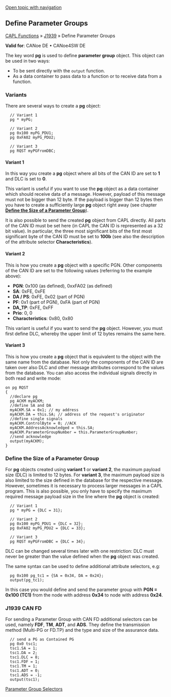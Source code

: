 [Open topic with navigation](../../../../CANoeDEFamily.htm#Topics/CAPLFunctions/J1939/CAPLfunctionsJ1939DefinePG.md)

## Define Parameter Groups

[CAPL Functions](../CAPLfunctions.md) » [J1939](CAPLfunctionsJ1939StartPage.md) » Define Parameter Groups

**Valid for**:  CANoe DE • CANoe4SW DE

The key word **pg** is used to define **parameter group** object. This object can be used in two ways:

- To be sent directly with the `output` function.
- As a data container to pass data to a function or to receive data from a function.

### Variants

There are several ways to create a **pg** object:

```plaintext
  // Variant 1
  pg * myPG;

  // Variant 2
  pg 0x100 myPG_PDU1;
  pg 0xFA02 myPG_PDU2;

  // Variant 3
  pg RQST myPGFromDBC;
```

#### Variant 1

In this way you create a **pg** object where all bits of the CAN ID are set to **1** and DLC is set to **0**.

This variant is useful if you want to use the **pg** object as a data container which should receive data of a message. However, payload of this message must not be bigger than 12 byte. If the payload is bigger than 12 bytes then you have to create a sufficiently large **pg** object right away (see chapter **[Define the Size of a Parameter Group](#DefineSize)**).

It is also possible to send the created **pg** object from CAPL directly. All parts of the CAN ID must be set here (in CAPL the CAN ID is represented as a 32 bit value). In particular, the three most significant bits of the first most significant byte of the CAN ID must be set to **100b** (see also the description of the attribute selector **Characteristics**).

#### Variant 2

This is how you create a **pg** object with a specific PGN. Other components of the CAN ID are set to the following values (referring to the example above):

- **PGN**: 0x100 (as defined), 0xxFA02 (as defined)
- **SA**: 0xFE, 0xFE
- **DA / PS**: 0xFE, 0x02 (part of PGN)
- **PF**: 0x1 (part of PGN), 0xFA (part of PGN)
- **DA_TP**: 0xFE, 0xFF
- **Prio**: 0, 0
- **Characteristics**: 0x80, 0x80

This variant is useful if you want to send the **pg** object. However, you must first define DLC, whereby the upper limit of 12 bytes remains the same here.

#### Variant 3

This is how you create a **pg** object that is equivalent to the object with the same name from the database. Not only the components of the CAN ID are taken over also DLC and other message attributes correspond to the values from the database. You can also access the individual signals directly in both read and write mode:

```plaintext
on pg RQST
{
  //declare pg
  pg ACKM myACKM;
  //define SA and DA
  myACKM.SA = 0x1; // my address
  myACKM.DA = this.SA; // address of the request's originator
  //define single signals
  myACKM.ControlByte = 0; //ACK
  myACKM.AddressAcknowledged = this.SA;
  myACKM.ParameterGroupNumber = this.ParameterGroupNumber;
  //send acknowledge
  output(myACKM);
}
```

### Define the Size of a Parameter Group

For **pg** objects created using **variant 1** or **variant 2**, the maximum payload size (DLC) is limited to 12 bytes. For **variant 3**, the maximum payload size is also limited to the size defined in the database for the respective message. However, sometimes it is necessary to process larger messages in a CAPL program. This is also possible, you only have to specify the maximum required message payload size in the line where the **pg** object is created:

```plaintext
  // Variant 1
  pg * myPG = {DLC = 31};

  // Variant 2
  pg 0x100 myPG_PDU1 = {DLC = 32};
  pg 0xFA02 myPG_PDU2 = {DLC = 33};

  // Variant 3
  pg RQST myPGFromDBC = {DLC = 34};
```

DLC can be changed several times later with one restriction: DLC must never be greater than the value defined when the **pg** object was created.

The same syntax can be used to define additional attribute selectors, e.g:

```plaintext
  pg 0x100 pg_tc1 = {SA = 0x34, DA = 0x24};
  output(pg_tc1);
```

In this case you would define and send the parameter group with **PGN = 0x100 (TC1)** from the node with address **0x34** to node with address **0x24**.

### J1939 CAN FD

For sending a Parameter Group with CAN FD additional selectors can be used, namely **FDF**, **TM**, **ADT**, and **ADS**. They define the transmission method (Multi-PG or FD.TP) and the type and size of the assurance data.

```plaintext
  // send a PG as Contained PG
  pg 0x0 tsc1;
  tsc1.SA = 1;
  tsc1.DA = 2;
  tsc1.DLC = 8;
  tsc1.FDF = 1;
  tsc1.TM = 1;
  tsc1.ADT = 0;
  tsc1.ADS = -1;
  output(tsc1);
```

[Parameter Group Selectors](CAPLfunctionJ1939GroupSelectors.md)
